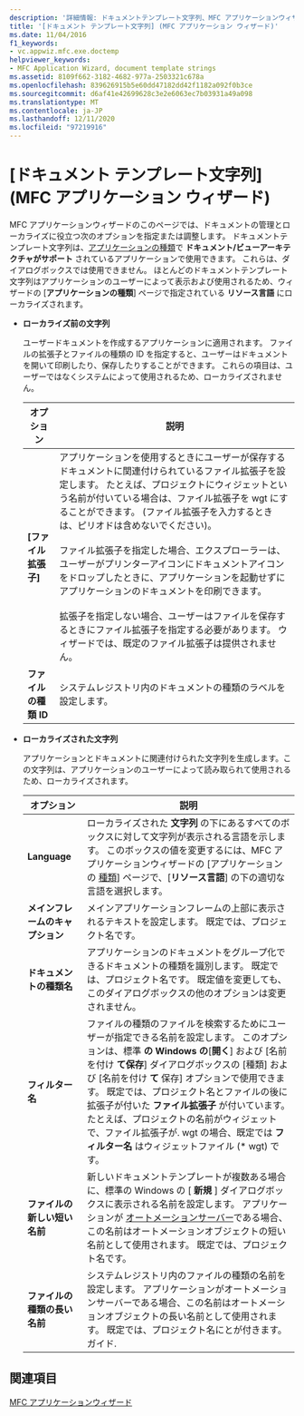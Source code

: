 ```yaml
---
description: '詳細情報: ドキュメントテンプレート文字列、MFC アプリケーションウィザード'
title: '[ドキュメント テンプレート文字列] (MFC アプリケーション ウィザード)'
ms.date: 11/04/2016
f1_keywords:
- vc.appwiz.mfc.exe.doctemp
helpviewer_keywords:
- MFC Application Wizard, document template strings
ms.assetid: 8109f662-3182-4682-977a-2503321c678a
ms.openlocfilehash: 839626915b5e60dd47182dd42f1182a092f0b3ce
ms.sourcegitcommit: d6af41e42699628c3e2e6063ec7b03931a49a098
ms.translationtype: MT
ms.contentlocale: ja-JP
ms.lasthandoff: 12/11/2020
ms.locfileid: "97219916"
---
```

# <a name="document-template-strings-mfc-application-wizard"></a>[ドキュメント テンプレート文字列] (MFC アプリケーション ウィザード)

MFC アプリケーションウィザードのこのページでは、ドキュメントの管理とローカライズに役立つ次のオプションを指定または調整します。 ドキュメントテンプレート文字列は、[アプリケーションの種類](../../mfc/reference/application-type-mfc-application-wizard.md)で **ドキュメント/ビューアーキテクチャがサポート** されているアプリケーションで使用できます。 これらは、ダイアログボックスでは使用できません。 ほとんどのドキュメントテンプレート文字列はアプリケーションのユーザーによって表示および使用されるため、ウィザードの [**アプリケーションの種類**] ページで指定されている **リソース言語** にローカライズされます。

- **ローカライズ前の文字列**

   ユーザードキュメントを作成するアプリケーションに適用されます。 ファイルの拡張子とファイルの種類の ID を指定すると、ユーザーはドキュメントを開いて印刷したり、保存したりすることができます。 これらの項目は、ユーザーではなくシステムによって使用されるため、ローカライズされません。

   |オプション|説明|
   |------------|-----------------|
   |**[ファイル拡張子]**|アプリケーションを使用するときにユーザーが保存するドキュメントに関連付けられているファイル拡張子を設定します。 たとえば、プロジェクトにウィジェットという名前が付いている場合は、ファイル拡張子を wgt にすることができます。 (ファイル拡張子を入力するときは、ピリオドは含めないでください)。<br /><br /> ファイル拡張子を指定した場合、エクスプローラーは、ユーザーがプリンターアイコンにドキュメントアイコンをドロップしたときに、アプリケーションを起動せずにアプリケーションのドキュメントを印刷できます。<br /><br /> 拡張子を指定しない場合、ユーザーはファイルを保存するときにファイル拡張子を指定する必要があります。 ウィザードでは、既定のファイル拡張子は提供されません。|
   |**ファイルの種類 ID**|システムレジストリ内のドキュメントの種類のラベルを設定します。|

- **ローカライズされた文字列**

   アプリケーションとドキュメントに関連付けられた文字列を生成します。この文字列は、アプリケーションのユーザーによって読み取られて使用されるため、ローカライズされます。

   |オプション|説明|
   |------------|-----------------|
   |**Language**|ローカライズされた **文字列** の下にあるすべてのボックスに対して文字列が表示される言語を示します。 このボックスの値を変更するには、MFC アプリケーションウィザードの [アプリケーションの [種類](../../mfc/reference/application-type-mfc-application-wizard.md)] ページで、[**リソース言語**] の下の適切な言語を選択します。|
   |**メインフレームのキャプション**|メインアプリケーションフレームの上部に表示されるテキストを設定します。 既定では、プロジェクト名です。|
   |**ドキュメントの種類名**|アプリケーションのドキュメントをグループ化できるドキュメントの種類を識別します。 既定では、プロジェクト名です。 既定値を変更しても、このダイアログボックスの他のオプションは変更されません。|
   |**フィルター名**|ファイルの種類のファイルを検索するためにユーザーが指定できる名前を設定します。 このオプションは、標準 **の Windows の**[**開く**] および [名前を付け **て保存**] ダイアログボックスの [種類] および [名前を付け **て** 保存] オプションで使用できます。 既定では、プロジェクト名とファイルの後に拡張子が付いた **ファイル拡張子** が付いています。 たとえば、プロジェクトの名前がウィジェットで、ファイル拡張子が. wgt の場合、既定では **フィルター名** はウィジェットファイル (* wgt) です。|
   |**ファイルの新しい短い名前**|新しいドキュメントテンプレートが複数ある場合に、標準の Windows の [ **新規** ] ダイアログボックスに表示される名前を設定します。 アプリケーションが [オートメーションサーバー](../../mfc/automation-servers.md)である場合、この名前はオートメーションオブジェクトの短い名前として使用されます。 既定では、プロジェクト名です。|
   |**ファイルの種類の長い名前**|システムレジストリ内のファイルの種類の名前を設定します。 アプリケーションがオートメーションサーバーである場合、この名前はオートメーションオブジェクトの長い名前として使用されます。 既定では、プロジェクト名にとが付きます。ガイド.|

## <a name="see-also"></a>関連項目

[MFC アプリケーションウィザード](../../mfc/reference/mfc-application-wizard.md)
